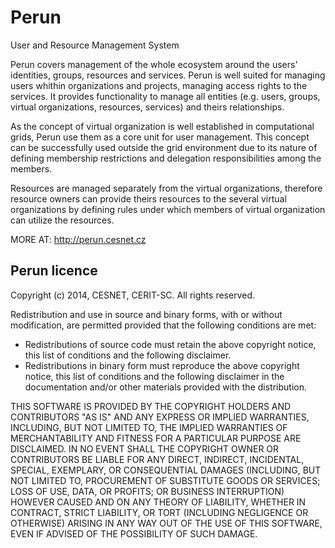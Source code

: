 # Perun #

User and Resource Management System

Perun covers management of the whole ecosystem around the users' identities, groups, resources and services. Perun is well 
suited for managing users whithin organizations and projects, managing access rights to the services. It provides 
functionality to manage all entities (e.g. users, groups, virtual organizations, resources, services) and theirs 
relationships.

As the concept of virtual organization is well established in computational grids, Perun use them as a core unit for user 
management. This concept can be successfully used outside the grid environment due to its nature of defining membership 
restrictions and delegation responsibilities among the members.

Resources are managed separately from the virtual organizations, therefore resource owners can provide theirs resources to the 
several virtual organizations by defining rules under which members of virtual organization can utilize the resources.

MORE AT: http://perun.cesnet.cz

## Perun licence ##

Copyright (c) 2014, CESNET, CERIT-SC. All rights reserved.

Redistribution and use in source and binary forms, with or without modification, are permitted provided that the following conditions are met:

- Redistributions of source code must retain the above copyright notice, this list of conditions and the following disclaimer.
- Redistributions in binary form must reproduce the above copyright notice, this list of conditions and the following disclaimer in the documentation and/or other materials provided with the distribution.

THIS SOFTWARE IS PROVIDED BY THE COPYRIGHT HOLDERS AND
CONTRIBUTORS "AS IS" AND ANY EXPRESS OR IMPLIED WARRANTIES,
INCLUDING, BUT NOT LIMITED TO, THE IMPLIED WARRANTIES OF
MERCHANTABILITY AND FITNESS FOR A PARTICULAR PURPOSE ARE
DISCLAIMED. IN NO EVENT SHALL THE COPYRIGHT OWNER OR CONTRIBUTORS
BE LIABLE FOR ANY DIRECT, INDIRECT, INCIDENTAL, SPECIAL,
EXEMPLARY, OR CONSEQUENTIAL DAMAGES (INCLUDING, BUT NOT LIMITED
TO, PROCUREMENT OF SUBSTITUTE GOODS OR SERVICES; LOSS OF USE,
DATA, OR PROFITS; OR BUSINESS INTERRUPTION) HOWEVER CAUSED AND ON
ANY THEORY OF LIABILITY, WHETHER IN CONTRACT, STRICT LIABILITY,
OR TORT (INCLUDING NEGLIGENCE OR OTHERWISE) ARISING IN ANY WAY
OUT OF THE USE OF THIS SOFTWARE, EVEN IF ADVISED OF THE
POSSIBILITY OF SUCH DAMAGE. 

